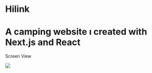 # Hilink

<h1>A camping website ı created with Next.js and React</h1>

Screen View

![](/public/Next.js-project.gif)
